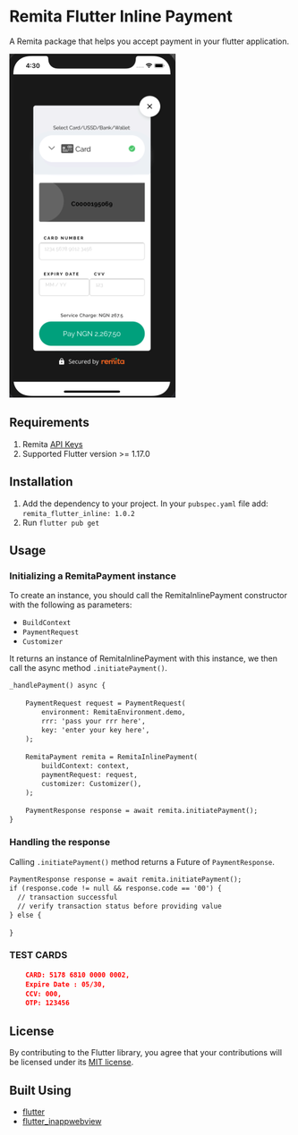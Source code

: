 # Remita Flutter Inline Payment

A Remita package that helps you accept payment in your flutter application.

![](assets/inline_screenshot.png)



## Requirements

1. Remita [API Keys](https://api.remita.net/#63394d54-96c1-4dd8-8255-51e9a55e16df)
2. Supported Flutter version >= 1.17.0


## Installation

1. Add the dependency to your project. In your `pubspec.yaml` file add: `remita_flutter_inline: 1.0.2`
2. Run `flutter pub get`


## Usage

### Initializing a RemitaPayment instance

To create an instance, you should call the RemitaInlinePayment constructor with the following as parameters:

-  `BuildContext`
-  `PaymentRequest`
-  `Customizer`


It returns an instance of RemitaInlinePayment
with this instance, we then call the async method `.initiatePayment()`.

    _handlePayment() async { 

        PaymentRequest request = PaymentRequest(
            environment: RemitaEnvironment.demo,
            rrr: 'pass your rrr here',
            key: 'enter your key here',
        );

        RemitaPayment remita = RemitaInlinePayment(
            buildContext: context,
            paymentRequest: request,
            customizer: Customizer(),
        );

        PaymentResponse response = await remita.initiatePayment();
    }


### Handling the response

Calling `.initiatePayment()` method returns a Future of `PaymentResponse`.



    PaymentResponse response = await remita.initiatePayment();
    if (response.code != null && response.code == '00') {
      // transaction successful
      // verify transaction status before providing value
    } else {
      
    }


###  TEST CARDS


```json
    CARD: 5178 6810 0000 0002,  
    Expire Date : 05/30,  
    CCV: 000, 
    OTP: 123456
```



## License

By contributing to the Flutter library, you agree that your contributions will be licensed under its [MIT license](/LICENSE).




## Built Using

- [flutter](https://flutter.dev/)
- [flutter_inappwebview](https://pub.dev/packages/flutter_inappwebview)
